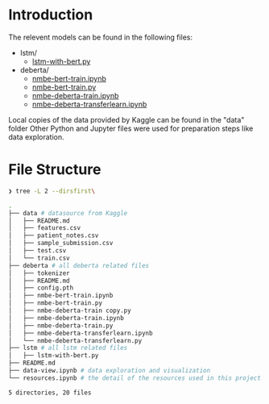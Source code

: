 # Introduction 
The relevent models can be found in the following files:
- lstm/
  - [lstm-with-bert.py](lstm/lstm-with-bert.py)
- deberta/
  - [nmbe-bert-train.ipynb](deberta/nmbe-bert-train.ipynb)
  - [nmbe-bert-train.py](deberta/nmbe-bert-train.py)
  - [nmbe-deberta-train.ipynb](deberta/nmbe-deberta-train.ipynb)
  - [nmbe-deberta-transferlearn.ipynb](deberta/nmbe-deberta-transferlearn.ipynb)

Local copies of the data provided by Kaggle can be found in the "data" folder
Other Python and Jupyter files were used for preparation steps like data exploration.

# File Structure 
```bash 
❯ tree -L 2 --dirsfirst\

.
├── data # datasource from Kaggle 
│   ├── README.md
│   ├── features.csv
│   ├── patient_notes.csv
│   ├── sample_submission.csv
│   ├── test.csv
│   └── train.csv
├── deberta # all deberta related files 
│   ├── tokenizer
│   ├── README.md
│   ├── config.pth
│   ├── nmbe-bert-train.ipynb
│   ├── nmbe-bert-train.py
│   ├── nmbe-deberta-train copy.py
│   ├── nmbe-deberta-train.ipynb
│   ├── nmbe-deberta-train.py
│   ├── nmbe-deberta-transferlearn.ipynb
│   └── nmbe-deberta-transferlearn.py
├── lstm # all lstm related files 
│   ├── lstm-with-bert.py
├── README.md
├── data-view.ipynb # data exploration and visualization 
└── resources.ipynb # the detail of the resources used in this project 

5 directories, 20 files
```